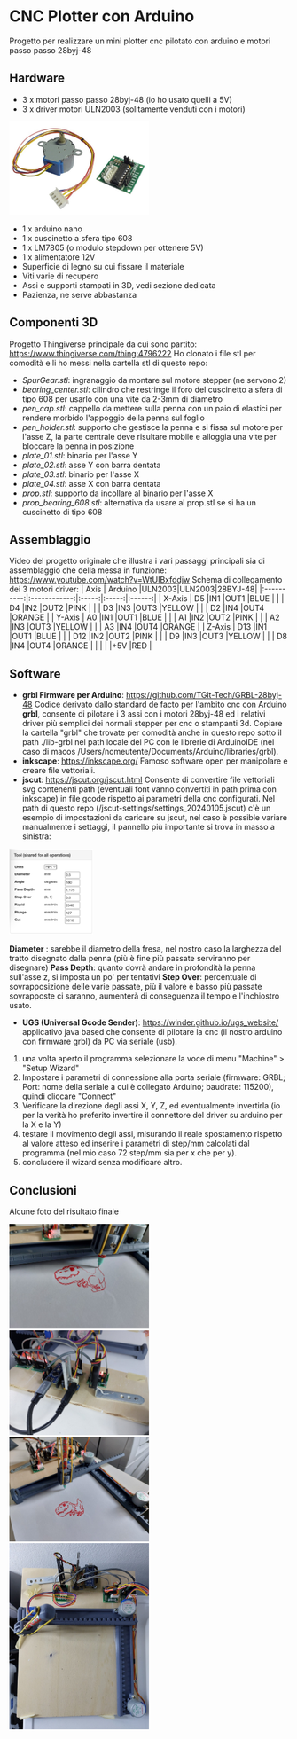 
# CNC Plotter con Arduino

Progetto per realizzare un mini plotter cnc pilotato con arduino e motori passo passo 28byj-48

## Hardware

- 3 x motori passo passo 28byj-48 (io ho usato quelli a 5V)
- 3 x driver motori ULN2003 (solitamente venduti con i motori)
<img src="./img/stepper-28byj-48.jpg" alt="stepper-28byj-48" width="50%" height="auto">

- 1 x arduino nano
- 1 x cuscinetto a sfera tipo 608
- 1 x LM7805 (o modulo stepdown per ottenere 5V)
- 1 x alimentatore 12V
- Superficie di legno su cui fissare il materiale
- Viti varie di recupero
- Assi e supporti stampati in 3D, vedi sezione dedicata
- Pazienza, ne serve abbastanza

## Componenti 3D

Progetto Thingiverse principale da cui sono partito: https://www.thingiverse.com/thing:4796222 
Ho clonato i file stl per comodità e li ho messi nella cartella stl di questo repo:
- _SpurGear.stl_: ingranaggio da montare sul motore stepper (ne servono 2)
- _bearing_center.stl_: cilindro che restringe il foro del cuscinetto a sfera di tipo 608 per usarlo con una vite da 2-3mm di diametro
- _pen_cap.stl_: cappello da mettere sulla penna con un paio di elastici per rendere morbido l'appoggio della penna sul foglio
- _pen_holder.stl_: supporto che gestisce la penna e si fissa sul motore per l'asse Z, la parte centrale deve risultare mobile e alloggia una vite per bloccare la penna in posizione
- _plate_01.stl_: binario per l'asse Y
- _plate_02.stl_: asse Y con barra dentata
- _plate_03.stl_: binario per l'asse X
- _plate_04.stl_: asse X con barra dentata
- _prop.stl_: supporto da incollare al binario per l'asse X
- _prop_bearing_608.stl_: alternativa da usare al prop.stl se si ha un cuscinetto di tipo 608

## Assemblaggio

Video del progetto originale che illustra i vari passaggi principali sia di assemblaggio che della messa in funzione: https://www.youtube.com/watch?v=WtUIBxfddjw
Schema di collegamento dei 3 motori driver:
| Axis       | Arduino      |ULN2003|ULN2003|28BYJ-48|
|:----------:|:------------:|:-----:|:-----:|:------:|
| X-Axis     |      D5      |IN1    |OUT1   |BLUE    |
|            |      D4      |IN2    |OUT2   |PINK    |
|            |      D3      |IN3    |OUT3   |YELLOW  |
|            |      D2      |IN4    |OUT4   |ORANGE  |
| Y-Axis     |      A0      |IN1    |OUT1   |BLUE    |
|            |      A1      |IN2    |OUT2   |PINK    |
|            |      A2      |IN3    |OUT3   |YELLOW  |
|            |      A3      |IN4    |OUT4   |ORANGE  |
| Z-Axis     |      D13     |IN1    |OUT1   |BLUE    |
|            |      D12     |IN2    |OUT2   |PINK    |
|            |      D9      |IN3    |OUT3   |YELLOW  |
|            |      D8      |IN4    |OUT4   |ORANGE  |
|            |              |       |+5V    |RED     |


## Software

 - **grbl Firmware per Arduino**: https://github.com/TGit-Tech/GRBL-28byj-48
Codice derivato dallo standard de facto per l'ambito cnc con Arduino **grbl**, consente di pilotare i 3 assi con i motori 28byj-48 ed i relativi driver più semplici dei normali stepper per cnc o stampanti 3d.
Copiare la cartella "grbl" che trovate per comodità anche in questo repo sotto il path ./lib-grbl nel path locale del PC con le librerie di ArduinoIDE (nel caso di macos /Users/nomeutente/Documents/Arduino/libraries/grbl).
 - **inkscape**: https://inkscape.org/
Famoso software open per manipolare e creare file vettoriali.
 - **jscut**: https://jscut.org/jscut.html
Consente di convertire file vettoriali svg contenenti path (eventuali font vanno convertiti in path prima con inkscape) in file gcode rispetto ai parametri della cnc configurati.
Nel path di questo repo (/jscut-settings/settings_20240105.jscut) c'è un esempio di impostazioni da caricare su jscut, nel caso è possible variare manualmente i settaggi, il pannello più importante si trova in masso a sinistra:
<img src="./jscut-settings/settings-screen.png" alt="jscut-settings-screen" width="30%" height="auto">

**Diameter** : sarebbe il diametro della fresa, nel nostro caso la larghezza del tratto disegnato dalla penna (più è fine più passate serviranno per disegnare)
**Pass Depth**: quanto dovrà andare in profondità la penna sull'asse z, si imposta un po' per tentativi
**Step Over**: percentuale di sovrapposizione delle varie passate, più il valore è basso più passate sovrapposte ci saranno, aumenterà di conseguenza il tempo e l'inchiostro usato.


- **UGS (Universal Gcode Sender)**: https://winder.github.io/ugs_website/
applicativo java based che consente di pilotare la cnc (il nostro arduino con firmware grbl) da PC via seriale (usb).
1. una volta aperto il programma selezionare la voce di menu "Machine" > "Setup Wizard"
2. Impostare i parametri di connessione alla porta seriale (firmware: GRBL; Port: nome della seriale a cui è collegato Arduino; baudrate: 115200), quindi cliccare "Connect"
3. Verificare la direzione degli assi X, Y, Z, ed eventualmente invertirla (io per la verità ho preferito invertire il connettore del driver su arduino per la X e la Y)
4. testare il movimento degli assi, misurando il reale spostamento rispetto al valore atteso ed inserire i parametri di step/mm calcolati dal programma (nel mio caso 72 step/mm sia per x che per y).
5. concludere il wizard senza modificare altro.


## Conclusioni

Alcune foto del risultato finale

<img src="./img/20231228_134653.jpg" alt="foto1" width="50%" height="auto">

<img src="./img/20231228_135135.jpg" alt="foto2" width="50%" height="auto">

<img src="./img/20231228_140535.jpg" alt="foto3" width="50%" height="auto">

<img src="./img/20231231_153702.jpg" alt="foto14" width="50%" height="auto">

